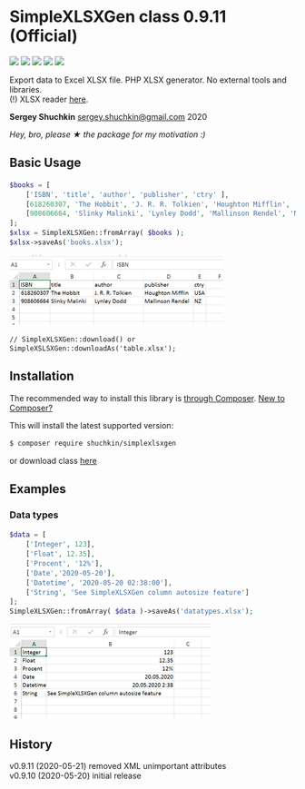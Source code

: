 # SimpleXLSXGen class 0.9.11 (Official)
[<img src="https://img.shields.io/endpoint.svg?url=https%3A%2F%2Fshieldsio-patreon.herokuapp.com%2Fshuchkin" />](https://www.patreon.com/shuchkin) [<img src="https://img.shields.io/github/license/shuchkin/simplexlsxgen" />](https://github.com/shuchkin/simplexlsxgen/blob/master/license.md) [<img src="https://img.shields.io/github/stars/shuchkin/simplexlsxgen" />](https://github.com/shuchkin/simplexlsxgen/stargazers) [<img src="https://img.shields.io/github/forks/shuchkin/simplexlsxgen" />](https://github.com/shuchkin/simplexlsxgen/network) [<img src="https://img.shields.io/github/issues/shuchkin/simplexlsxgen" />](https://github.com/shuchkin/simplexlsxgen/issues)

Export data to Excel XLSX file. PHP XLSX generator. No external tools and libraries.<br/>
(!) XLSX reader [here](https://github.com/shuchkin/simplexlsx).  

**Sergey Shuchkin** <sergey.shuchkin@gmail.com> 2020<br/>

*Hey, bro, please ★ the package for my motivation :)* 

## Basic Usage
```php
$books = [
    ['ISBN', 'title', 'author', 'publisher', 'ctry' ],
    [618260307, 'The Hobbit', 'J. R. R. Tolkien', 'Houghton Mifflin', 'USA'],
    [908606664, 'Slinky Malinki', 'Lynley Dodd', 'Mallinson Rendel', 'NZ']
];
$xlsx = SimpleXLSXGen::fromArray( $books );
$xlsx->saveAs('books.xlsx');
```
![XLSX screenshot](books.png)
```
// SimpleXLSXGen::download() or SimpleXSLSXGen::downloadAs('table.xlsx');
```

## Installation
The recommended way to install this library is [through Composer](https://getcomposer.org).
[New to Composer?](https://getcomposer.org/doc/00-intro.md)

This will install the latest supported version:
```bash
$ composer require shuchkin/simplexlsxgen
```
or download class [here](https://github.com/shuchkin/simplexlsxgen/blob/master/src/SimpleXLSXGen.php)

## Examples
### Data types
```php
$data = [
    ['Integer', 123],
    ['Float', 12.35],
    ['Procent', '12%'],
    ['Date','2020-05-20'],
    ['Datetime', '2020-05-20 02:38:00'],
    ['String', 'See SimpleXLSXGen column autosize feature']
];
SimpleXLSXGen::fromArray( $data )->saveAs('datatypes.xlsx');
```
![XLSX screenshot](datatypes.png)

## History
v0.9.11 (2020-05-21) removed XML unimportant attributes<br/>
v0.9.10 (2020-05-20) initial release